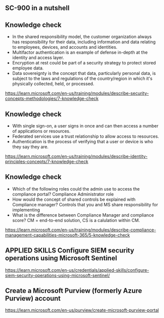 ## SC-900 in a nutshell


## Knowledge check 

* In the shared responsibility model, the customer organization always has responsibility for their data, including information and data relating to employees, devices, and accounts and identities.
* Multifactor authentication is an example of defense in-depth at the identity and access layer.
* Encryption at rest could be part of a security strategy to protect stored employee data.
* Data sovereignty is the concept that data, particularly personal data, is subject to the laws and regulations of the country/region in which it's physically collected, held, or processed.

https://learn.microsoft.com/en-us/training/modules/describe-security-concepts-methodologies/7-knowledge-check


## Knowledge check 

* With single sign-on, a user signs in once and can then access a number of applications or resources.
* Federated services use a trust relationship to allow access to resources.
* Authentication is the process of verifying that a user or device is who they say they are.

https://learn.microsoft.com/en-us/training/modules/describe-identity-principles-concepts/7-knowledge-check


## Knowledge check 

* Which of the following roles could the admin use to access the compliance portal? Compliance Administrator role
* How would the concept of shared controls be explained with Compliance manager?  Controls that you and MS share responsibility for implementing
* What is the difference between Compliance Manager and compliance score? CM = end-to-end solution, CS is a calulation within CM.

https://learn.microsoft.com/en-us/training/modules/describe-compliance-management-capabilities-microsoft-365/5-knowledge-check

## APPLIED SKILLS Configure SIEM security operations using Microsoft Sentinel

https://learn.microsoft.com/en-us/credentials/applied-skills/configure-siem-security-operations-using-microsoft-sentinel/

## Create a Microsoft Purview (formerly Azure Purview) account

https://learn.microsoft.com/en-us/purview/create-microsoft-purview-portal